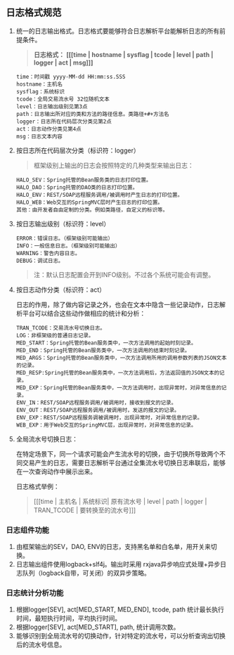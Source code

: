 ## 日志格式规范

1. 统一的日志输出格式。日志格式要能够符合日志解析平台能解析日志的所有前提条件。
   > **日志格式：** **\[\[\[time \| hostname \| sysflag \| tcode \| level \| path \| logger \| act \| msg\]\]\]**

   ```
   time：时间戳 yyyy-MM-dd HH:mm:ss.SSS
   hostname：主机名
   sysflag：系统标识
   tcode：全局交易流水号 32位随机文本
   level：日志输出级别见第3点
   path：日志输出所对应的类和方法的路径信息。类路径+#+方法名
   logger：日志所在代码层次分类见第2点
   act：日志动作分类见第4点
   msg：日志文本内容  
   ```
2. 按日志所在代码层次分类（标识符：logger）

   > 框架级别上输出的日志会按照特定的几种类型来输出日志：

   ```
   HALO_SEV：Spring托管的Bean服务类的日志打印位置。
   HALO_DAO：Spring托管的DAO类的日志打印位置。
   HALO_ENV：REST/SOAP远程服务调用/被调用时产生日志的打印位置。
   HALO_WEB：Web交互的SpringMVC层时产生日志的打印位置。
   其他：由开发者自由定制的分类。例如类路径，自定义的标识等。
   ```

3. 按日志输出级别（标识符：level）

   ```
   ERROR：错误日志。（框架级别可能输出）
   INFO：一般信息日志。（框架级别可能输出）
   WARNING：警告内容日志。
   DEBUG：调试日志。
   ```

   > 注：默认日志配置会开到INFO级别。不过各个系统可能会有调整。

4. 按日志动作分类（标识符：act）

   日志的作用，除了做内容记录之外，也会在文本中隐含一些记录动作，日志解析平台可以结合这些动作做相应的统计和分析：

   ```
   TRAN_TCODE：交易流水号切换日志。
   LOG：非框架级的普通日志记录。
   MED_START：Spring托管的Bean服务类中，一次方法调用的起始时刻记录。
   MED_END：Spring托管的Bean服务类中，一次方法调用的结束时刻记录。
   MED_ARGS：Spring托管的Bean服务类中，一次方法调用所用的调用参数列表的JSON文本的记录。
   MED_RESP:Spring托管的Bean服务类中，一次方法调用后，方法返回值的JSON文本的记录。
   MED_EXP：Spring托管的Bean服务类中，一次方法调用时，出现异常时，对异常信息的记录。
   ENV_IN：REST/SOAP远程服务调用/被调用时，接收到报文的记录。
   ENV_OUT：REST/SOAP远程服务调用/被调用时，发送的报文的记录。
   ENV_EXP：REST/SOAP远程服务调被调用时，出现异常时，对异常信息的记录。
   WEB_EXP：用于Web交互的SpringMVC层，出现异常时，对异常信息的记录。
   ```

5. 全局流水号切换日志：

   在特定场景下，同一个请求可能会产生流水号的切换，由于切换所导致两个不同交易产生的日志，需要日志解析平台通过全集流水号切换日志串联后，能够在一次查询动作中展示出来。

   日志格式举例：

   > \[\[\[time \| 主机名 \| 系统标识\| 原有流水号 \| level \| path \| logger \| TRAN\_TCODE \| 要转换至的流水号\]\]\]

### 日志组件功能

1. 由框架输出的SEV，DAO, ENV的日志，支持黑名单和白名单，用开关来切换。
2. 日志输出组件使用logback+slf4j。输出时采用 rxjava异步响应式处理+异步日志队列（logback自带，可关闭）的双异步策略。

### 日志统计分析功能

1. 根据logger\[SEV\], act\[MED\_START, MED\_END\], tcode, path 统计最长执行时间，最短执行时间，平均执行时间。
2. 根据logger\[SEV\], act\[MED\_START\], path, 统计调用次数。
3. 能够识别到全局流水号的切换动作，针对特定的流水号，可以分析查询出切换后的流水号信息。



